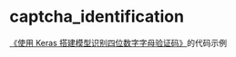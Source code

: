 # captcha_identification

[《使用 Keras 搭建模型识别四位数字字母验证码》](https://xiaosheng.online/2019/09/12/article167/)的代码示例
